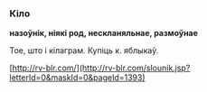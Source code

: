 ### Кіло
**назоўнік, ніякі род, нескланяльнае, размоўнае**

Тое, што і кілаграм. Купіць к. яблыкаў.

<a rel="author">[http://rv-blr.com/](http://rv-blr.com/slounik.jsp?letterId=0&maskId=0&pageId=1393)</a>

